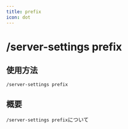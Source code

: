 ```yaml
---
title: prefix
icon: dot
---
```


# /server-settings prefix

## 使用方法
```
/server-settings prefix
```

## 概要
`/server-settings prefix`について
